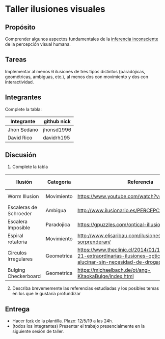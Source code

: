 # Taller ilusiones visuales

## Propósito

Comprender algunos aspectos fundamentales de la [inferencia inconsciente](https://github.com/VisualComputing/Cognitive) de la percepción visual humana.

## Tareas

Implementar al menos 6 ilusiones de tres tipos distintos (paradójicas, geométricas, ambiguas, etc.), al menos dos con movimiento y dos con interactividad.

## Integrantes

Complete la tabla:

| Integrante | github nick |
|------------|-------------|
| Jhon Sedano| jhonsd1996  |
| David Rico | davidrh195  |

## Discusión

1. Complete la tabla

| Ilusión                   | Categoria   | Referencia                                                  | Tipo de interactividad|
|---------------------------|-------------|-------------------------------------------------------------|-----------------------|
| Worm Illusion             |Movimiento   | https://www.youtube.com/watch?v=dSkfs4GNggY                 |Cambio de color| 
| Escaleras de Schroeder    |Ambigua      | http://www.ilusionario.es/PERCEPCION/fig_revers.htm         |                       |                                          |                       |
| Escalera Imposible        |Paradojica   | https://gpuzzles.com/optical-illusions/paradox/             |                       | 
| Espiral rotatoria         |Movimiento   | http://www.elisaribau.com/ilusiones-opticas-te-sorprenderan/|                       |
| Circulos Irregulares      |Geometrica   | https://www.theclinic.cl/2014/01/10/pa-la-caga-21-extraordinarias-ilusiones-opticas-que-te-hara-alucinar-sin-necesidad-de-drogas/| 
| Bulging Checkerboard          |Geometrica   | https://michaelbach.de/ot/ang-KitaokaBulge/index.html||

2. Describa brevememente las referencias estudiadas y los posibles temas en los que le gustaría profundizar

## Entrega

* Hacer [fork](https://help.github.com/articles/fork-a-repo/) de la plantilla. Plazo: 12/5/19 a las 24h.
* (todos los integrantes) Presentar el trabajo presencialmente en la siguiente sesión de taller.